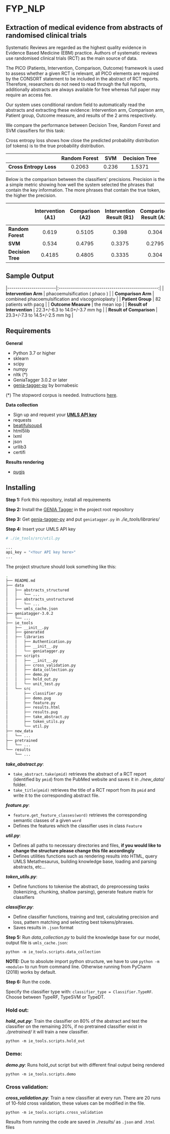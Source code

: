 # FYP_NLP
## Extraction of medical evidence from abstracts of randomised clinical trials

Systematic Reviews are regarded as the highest quality evidence in Evidence Based Medicine (EBM) practice. Authors of systematic reviews use randomised  clinical trials (RCT) as the main source of data. 

The PICO (Patients, Intervention, Comparison, Outcome) framework is used to assess whether a given RCT is relevant, all PICO elements are required by the CONSORT statement to be included in the abstract of RCT reports. Therefore, researchers do not need to read through the full reports, additionally abstracts are always available for free whereas full paper may require an access fee. 

Our system uses conditional random field to automatically read the abstracts and extracting these evidence: Intervention arm, Comparison arm, Patient group, Outcome measure, and results of the 2 arms respectively.

We compare the performance between Decision Tree, Random Forest and SVM classifiers for this task:

Cross entropy loss shows how close the predicted probability distribution (of tokens) is to the true probability distribution.

|                    | Random Forest |  SVM  | Decision Tree |
|--------------------|:-------------:|:-----:|:-------------:|
| **Cross Entropy Loss** |     0.2063    | 0.236 |     1.5371    |

Below is the comparison between the classifiers' precisions. Precision is the a simple metric showing how well the system selected the phrases that contain the key information. The more phrases that contain the true token, the higher the precision.

|               | Intervention (A1) | Comparison (A2) | Intervention Result (R1) | Comparison Result (A2) | Outcome Measure (OC) | Patient Group (P) |
|---------------|:-----------------:|:---------------:|:------------------------:|:----------------------:|:--------------------:|:-----------------:|
| **Random Forest** |       0.619       |      0.5105     |           0.398          |          0.304         |         0.719        |       0.863       |
| **SVM**           |       0.534       |      0.4795     |          0.3375          |         0.2795         |        0.6855        |       0.823       |
| **Decision Tree** |       0.4185      |      0.4805     |          0.3335          |          0.304         |        0.6135        |       0.767       |

## Sample Output ##
|------------------------|:-------------------------------------------------:|
| **Intervention Arm**       |           phacoemulsification ( phaco )           |
| **Comparison Arm**         | combined phacoemulsification and viscogonioplasty |
| **Patient Group**          |               82 patients with pacg               |
| **Outcome Measure**        |                    the mean iop                   |
| **Result of Intervention** |           22.3+/-6.3 to 14.0+/-3.7 mm hg          |
| **Result of Comparison**   |           23.3+/-7.3 to 14.5+/-2.5 mm hg          |

## Requirements ##
**General**
* Python 3.7 or higher
* sklearn
* scipy
* numpy
* nltk (\*)
* GeniaTagger 3.0.2 or later
* [genia-tagger-py](https://github.com/bornabesic/genia-tagger-py) by bornabesic

(\*) The stopword corpus is needed. Instructions [here](http://www.nltk.org/data.html). 

**Data collection**
* Sign up and request your **[UMLS API key](https://uts.nlm.nih.gov/home.html)**
* requests 
* [beatifulsoup4](https://www.crummy.com/software/BeautifulSoup/bs4/doc/)
* html5lib
* lxml 
* json
* urllib3
* certifi

**Results rendering**
* [pugjs](https://pugjs.org/api/getting-started.html)

## Installing ##
**Step 1:** Fork this repository, install all requirements

**Step 2:** Install the [GENIA Tagger](http://www.nactem.ac.uk/GENIA/tagger/) in the project root repository

**Step 3:** Get [genia-tagger-py](https://github.com/bornabesic/genia-tagger-py) and put `geniatagger.py` in *./ie_tools/libraries/*

**Step 4:** Insert your UMLS API key
```python
# ./ie_tools/src/util.py 

...
api_key = "<Your API key here>"
...
```

The project structure should look something like this:
```bash
.
├── README.md
├── data
│   ├── abstracts_structured
│   │   └── ...
│   ├── abstracts_unstructured
│   │   └── ...
│   └── umls_cache.json
├── geniatagger-3.0.2
│   └── ...
├── ie_tools
│   ├── __init__.py
│   ├── generated
│   ├── libraries
│   │   ├── Authentication.py
│   │   ├── __init__.py
│   │   └── geniatagger.py
│   ├── scripts
│   │   ├── __init__.py
│   │   ├── cross_validation.py
│   │   ├── data_collection.py
│   │   ├── demo.py
│   │   ├── hold_out.py
│   │   └── unit_test.py
│   └── src
│       ├── classifier.py
│       ├── demo.pug
│       ├── feature.py
│       ├── results.html
│       ├── results.pug
│       ├── take_abstract.py
│       ├── token_utils.py
│       └── util.py
├── new_data
│   └── ...
├── pretrained
│   └── ...
└── results
    └── ...
```

***take_abstract.py***: 
* `take_abstract.take(pmid)` retrieves the abstract of a RCT report (identified by `pmid`) from the PubMed website and saves it in *./new_data/* folder.
* `take_title(pmid)` retrieves the title of a RCT report from its `pmid` and write it to the corresponding abstract file.

***feature.py***: 
* `feature.get_feature_classes(word)` retrieves the corresponding semantic classes of a given `word`
* Defines the features which the classifier uses in class `Feature`

***util.py***: 
* Defines all paths to necessary directories and files, **if you would like to change the structure please change this file accordingly**
* Defines utilities functions such as rendering results into HTML, query UMLS Metathesaurus, building knowledge base, loading and parsing abstracts, etc...

***token_utils.py***: 
* Define functions to tokenise the abstract, do preprocessing tasks (tokenizing, chunking, shallow parsing), generate feature matrix for classifiers

***classifier.py***: 
* Define classifier functions, training and test, calculating precision and loss, pattern matching and selecting best tokens/phrases.
* Saves results in `.json` format

**Step 5:** Run *data_collection.py* to build the knowledge base for our model, output file is `umls_cache.json`:

```python -m ie_tools.scripts.data_collection```

**NOTE:** Due to absolute import python structure, we have to use `python -m <module>` to run from command line. Otherwise running from PyCharm (2018) works by default.

**Step 6:** Run the code.

Specify the classifier type with: `classifier_type = Classifier.TypeRF`. Choose between TypeRF, TypeSVM or TypeDT.

### Hold out:
***hold_out.py***:
Train the classifier on 80% of the abstract and test the classifier on the remaining 20%, if no pretrained classifier exist in *./pretrained/* it will train a new classifier.

```python -m ie_tools.scripts.hold_out```

### Demo:
***demo.py***:
Runs hold_out script but with different final output being rendered

```python -m ie_tools.scripts.demo```

### Cross validation:
***cross_validation.py***:
Train a new classifier at every run. There are 20 runs of 10-fold cross validation, these values can be modified in the file.

```python -m ie_tools.scripts.cross_validation```

Results from running the code are saved in *./results/* as `.json` and `.html` files

